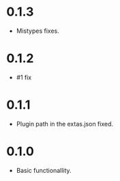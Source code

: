 # 0.1.3

- Mistypes fixes.

# 0.1.2

- #1 fix

# 0.1.1

- Plugin path in the extas.json fixed.

# 0.1.0

- Basic functionallity.